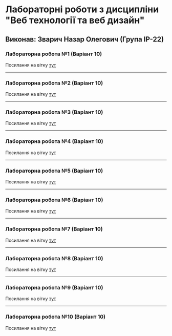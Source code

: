 # Лабораторні роботи з дисципліни "Веб технології та веб дизайн"

## Виконав: Зварич Назар Олегович (Група ІР-22)

### Лабораторна робота №1 (Варіант 10)
Посилання на вітку [тут](https://github.com/Bandura2/Web_labs/tree/lab1)

***
### Лабораторна робота №2 (Варіант 10)
Посилання на вітку [тут](https://github.com/Bandura2/Web_labs/tree/lab2)

***
### Лабораторна робота №3 (Варіант 10)
Посилання на вітку [тут](https://github.com/Bandura2/Web_labs/tree/lab3)

***
### Лабораторна робота №4 (Варіант 10)
Посилання на вітку [тут](https://github.com/Bandura2/Web_labs/tree/lab4)

***
### Лабораторна робота №5 (Варіант 10)
Посилання на вітку [тут](https://github.com/Bandura2/Web_labs/tree/lab5)

***
### Лабораторна робота №6 (Варіант 10)
Посилання на вітку [тут](https://github.com/Bandura2/Web_labs/tree/lab6)

***
### Лабораторна робота №7 (Варіант 10)
Посилання на вітку [тут](https://github.com/Bandura2/Web_labs/tree/lab7_and_8)

***
### Лабораторна робота №8 (Варіант 10)
Посилання на вітку [тут](https://github.com/Bandura2/Web_labs/tree/lab7_and_8)

***
### Лабораторна робота №9 (Варіант 10)
Посилання на вітку [тут](https://github.com/Bandura2/Web_labs/tree/lab9)

***
### Лабораторна робота №10 (Варіант 10)
Посилання на вітку [тут](https://github.com/Bandura2/Web_labs/tree/lab10)

